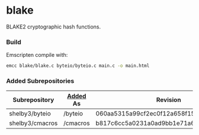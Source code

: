 # blake

BLAKE2 cryptographic hash functions.

### Build

Emscripten compile with:

```sh
emcc blake/blake.c byteio/byteio.c main.c -o main.html
```

### Added Subrepositories

Subrepository   | [Added] As |                Revision
----------------|------------|-----------------------------------------
shelby3/byteio  | /byteio    | 060aa5315a99cf2ec0f12a658f15346fe8eca1fd
shelby3/cmacros | /cmacros   | b817c6cc5a0231a0ad9bb1e71a69a15df05e4d80

[Added]: https://gist.github.com/shelby3/f69c969ecaa3ecfbe579#subrepositories
